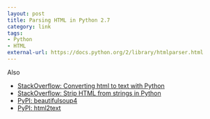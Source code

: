 ```yaml
---
layout: post
title: Parsing HTML in Python 2.7
category: link
tags:
- Python
- HTML
external-url: https://docs.python.org/2/library/htmlparser.html
---
```

Also
- [StackOverflow: Converting html to text with Python](https://stackoverflow.com/questions/14694482/converting-html-to-text-with-python)
- [StackOverflow: Strip HTML from strings in Python](https://stackoverflow.com/questions/753052/strip-html-from-strings-in-python)
- [PyPI: beautifulsoup4](https://pypi.org/project/beautifulsoup4/)
- [PyPI: html2text](https://pypi.org/project/html2text/)
